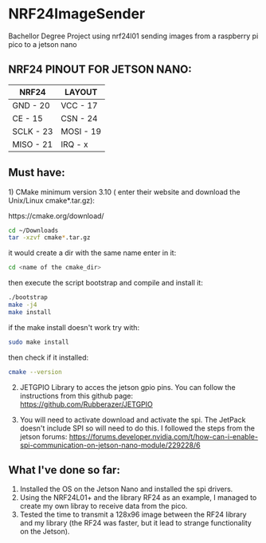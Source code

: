 # NRF24ImageSender
Bachellor Degree Project using nrf24l01 sending images from a raspberry pi pico to a jetson nano
## NRF24 PINOUT FOR JETSON NANO:
  NRF24   | LAYOUT
----------|-----------
GND  - 20 |  VCC  - 17
CE   - 15 |  CSN  - 24 
SCLK - 23 |  MOSI - 19
MISO - 21 |  IRQ  - x


## Must have:
  <p>1) CMake minimum version 3.10 ( enter their website and download the Unix/Linux cmake*.tar.gz):</p>
  <p>https://cmake.org/download/</p>

  ```bash
  cd ~/Downloads
  tar -xzvf cmake*.tar.gz
  ```
  it would create a dir with the same name enter in it:
  ```bash
  cd <name of the cmake_dir>
  ```
  then execute the script bootstrap and compile and install it:
  ```bash
  ./bootstrap
  make -j4
  make install
  ```
  if the make install doesn't work try with:
  ```bash
  sudo make install
  ```
  then check if it installed:
  ```bash
  cmake --version
  ```
  2) JETGPIO Library to acces the jetson gpio pins. You can follow the instructions from this github page:
     https://github.com/Rubberazer/JETGPIO

  3) You will need to activate download and activate the spi. The JetPack doesn't include SPI so will need to do this. I followed the steps from the jetson forums:
     https://forums.developer.nvidia.com/t/how-can-i-enable-spi-communication-on-jetson-nano-module/229228/6


## What I've done so far:
  1) Installed the OS on the Jetson Nano and installed the spi drivers.
  1) Using the NRF24L01+ and the library RF24 as an example, I managed to create my own libray to receive data from the pico.
  2) Tested the time to transmit a 128x96 image between the RF24 library and my library (the RF24 was faster, but it lead to strange functionality on the Jetson).
